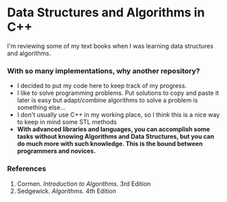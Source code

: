 Data Structures and Algorithms in C++
==============================

I'm reviewing some of my text books when I was learning data structures and algorithms.

### With so many implementations, why another repository?

* I decided to put my code here to keep track of my progress.
* I like to solve programming problems. Put solutions to copy and paste it later
  is easy but adapt/combine algorithms to solve a problem is something else...
* I don't usually use C++ in my working place, so I think this is a nice way to keep in mind some STL methods
* **With advanced libraries and languages, you can accomplish some tasks without knowing Algorithms and Data Structures, but you can do much more with such knowledge.
  This is the bound between programmers and novices.**

### References

1. Cormen. *Introduction to Algorithms*. 3rd Edition
2. Sedgewick. *Algorithms*. 4th Edition
